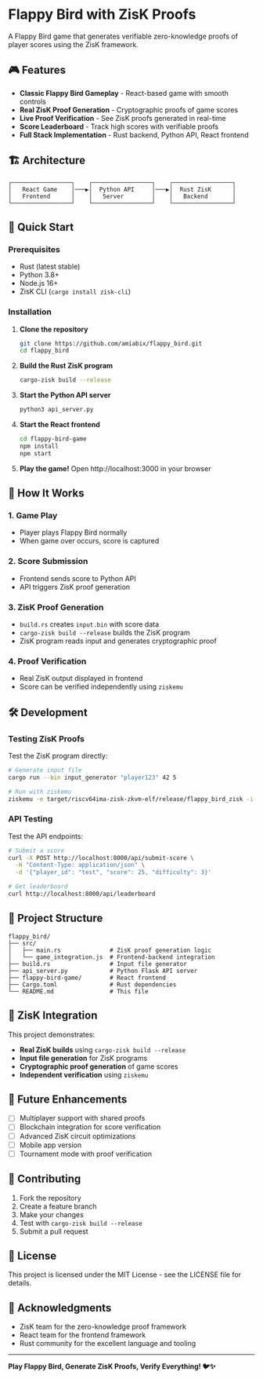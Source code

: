 # Flappy Bird with ZisK Proofs

A Flappy Bird game that generates verifiable zero-knowledge proofs of player scores using the ZisK framework.

## 🎮 Features

- **Classic Flappy Bird Gameplay** - React-based game with smooth controls
- **Real ZisK Proof Generation** - Cryptographic proofs of game scores
- **Live Proof Verification** - See ZisK proofs generated in real-time
- **Score Leaderboard** - Track high scores with verifiable proofs
- **Full Stack Implementation** - Rust backend, Python API, React frontend

## 🏗️ Architecture

```
┌─────────────────┐    ┌─────────────────┐    ┌─────────────────┐
│   React Game    │───▶│  Python API     │───▶│  Rust ZisK      │
│   Frontend      │    │   Server        │    │   Backend       │
└─────────────────┘    └─────────────────┘    └─────────────────┘
```

## 🚀 Quick Start

### Prerequisites

- Rust (latest stable)
- Python 3.8+
- Node.js 16+
- ZisK CLI (`cargo install zisk-cli`)

### Installation

1. **Clone the repository**
   ```bash
   git clone https://github.com/amiabix/flappy_bird.git
   cd flappy_bird
   ```

2. **Build the Rust ZisK program**
   ```bash
   cargo-zisk build --release
   ```

3. **Start the Python API server**
   ```bash
   python3 api_server.py
   ```

4. **Start the React frontend**
   ```bash
   cd flappy-bird-game
   npm install
   npm start
   ```

5. **Play the game!** Open http://localhost:3000 in your browser

## 🔧 How It Works

### 1. Game Play
- Player plays Flappy Bird normally
- When game over occurs, score is captured

### 2. Score Submission
- Frontend sends score to Python API
- API triggers ZisK proof generation

### 3. ZisK Proof Generation
- `build.rs` creates `input.bin` with score data
- `cargo-zisk build --release` builds the ZisK program
- ZisK program reads input and generates cryptographic proof

### 4. Proof Verification
- Real ZisK output displayed in frontend
- Score can be verified independently using `ziskemu`

## 🛠️ Development

### Testing ZisK Proofs

Test the ZisK program directly:
```bash
# Generate input file
cargo run --bin input_generator "player123" 42 5

# Run with ziskemu
ziskemu -e target/riscv64ima-zisk-zkvm-elf/release/flappy_bird_zisk -i build/input.bin
```

### API Testing

Test the API endpoints:
```bash
# Submit a score
curl -X POST http://localhost:8000/api/submit-score \
  -H "Content-Type: application/json" \
  -d '{"player_id": "test", "score": 25, "difficulty": 3}'

# Get leaderboard
curl http://localhost:8000/api/leaderboard
```

## 📁 Project Structure

```
flappy_bird/
├── src/
│   ├── main.rs              # ZisK proof generation logic
│   └── game_integration.js  # Frontend-backend integration
├── build.rs                 # Input file generator
├── api_server.py            # Python Flask API server
├── flappy-bird-game/        # React frontend
├── Cargo.toml               # Rust dependencies
└── README.md                # This file
```

## 🔐 ZisK Integration

This project demonstrates:
- **Real ZisK builds** using `cargo-zisk build --release`
- **Input file generation** for ZisK programs
- **Cryptographic proof generation** of game scores
- **Independent verification** using `ziskemu`

## 🎯 Future Enhancements

- [ ] Multiplayer support with shared proofs
- [ ] Blockchain integration for score verification
- [ ] Advanced ZisK circuit optimizations
- [ ] Mobile app version
- [ ] Tournament mode with proof verification

## 🤝 Contributing

1. Fork the repository
2. Create a feature branch
3. Make your changes
4. Test with `cargo-zisk build --release`
5. Submit a pull request

## 📄 License

This project is licensed under the MIT License - see the LICENSE file for details.

## 🙏 Acknowledgments

- ZisK team for the zero-knowledge proof framework
- React team for the frontend framework
- Rust community for the excellent language and tooling

---

**Play Flappy Bird, Generate ZisK Proofs, Verify Everything! 🐦✨**
